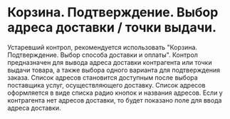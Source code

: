 ﻿---
description: 2.4.7
---
# Корзина. Подтверждение. Выбор адреса доставки / точки выдачи.
Устаревший контрол, рекомендуется использовать "Корзина. Подтверждение. Выбор способа доставки и оплаты".
Контрол предназначен для вывода адреса доставки контрагента или точки выдачи товара, а также выбора одного варианта для подтверждения заказа.
Список адресов становится доступным после выбора поставщика услуг, осуществляющего доставку.
Список адресов оформляется в виде списка радио кнопок и названия адресов.
Если у контрагента нет адресов доставки, то будет показано поле для ввода адреса доставки. 
